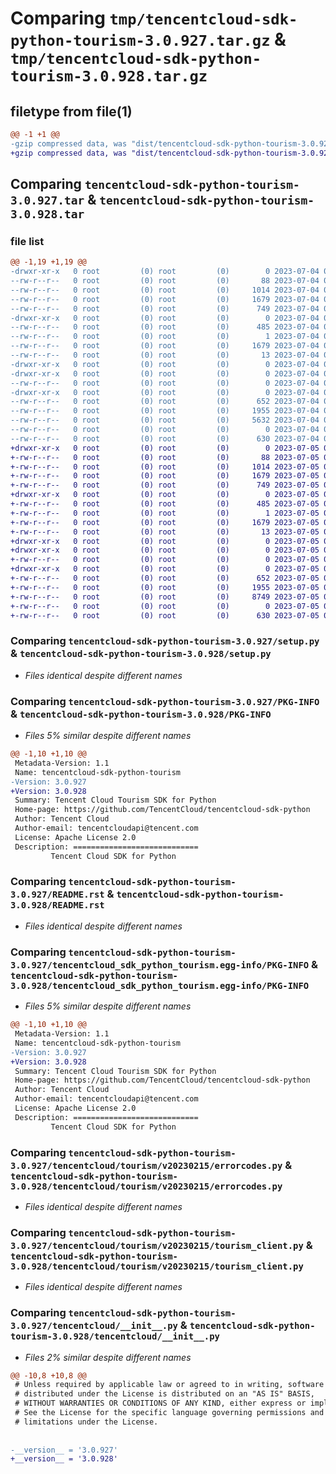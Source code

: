 # Comparing `tmp/tencentcloud-sdk-python-tourism-3.0.927.tar.gz` & `tmp/tencentcloud-sdk-python-tourism-3.0.928.tar.gz`

## filetype from file(1)

```diff
@@ -1 +1 @@
-gzip compressed data, was "dist/tencentcloud-sdk-python-tourism-3.0.927.tar", last modified: Tue Jul  4 00:32:34 2023, max compression
+gzip compressed data, was "dist/tencentcloud-sdk-python-tourism-3.0.928.tar", last modified: Wed Jul  5 00:36:24 2023, max compression
```

## Comparing `tencentcloud-sdk-python-tourism-3.0.927.tar` & `tencentcloud-sdk-python-tourism-3.0.928.tar`

### file list

```diff
@@ -1,19 +1,19 @@
-drwxr-xr-x   0 root         (0) root         (0)        0 2023-07-04 00:32:34.000000 tencentcloud-sdk-python-tourism-3.0.927/
--rw-r--r--   0 root         (0) root         (0)       88 2023-07-04 00:32:34.000000 tencentcloud-sdk-python-tourism-3.0.927/setup.cfg
--rw-r--r--   0 root         (0) root         (0)     1014 2023-07-04 00:32:34.000000 tencentcloud-sdk-python-tourism-3.0.927/setup.py
--rw-r--r--   0 root         (0) root         (0)     1679 2023-07-04 00:32:34.000000 tencentcloud-sdk-python-tourism-3.0.927/PKG-INFO
--rw-r--r--   0 root         (0) root         (0)      749 2023-07-04 00:32:34.000000 tencentcloud-sdk-python-tourism-3.0.927/README.rst
-drwxr-xr-x   0 root         (0) root         (0)        0 2023-07-04 00:32:34.000000 tencentcloud-sdk-python-tourism-3.0.927/tencentcloud_sdk_python_tourism.egg-info/
--rw-r--r--   0 root         (0) root         (0)      485 2023-07-04 00:32:34.000000 tencentcloud-sdk-python-tourism-3.0.927/tencentcloud_sdk_python_tourism.egg-info/SOURCES.txt
--rw-r--r--   0 root         (0) root         (0)        1 2023-07-04 00:32:34.000000 tencentcloud-sdk-python-tourism-3.0.927/tencentcloud_sdk_python_tourism.egg-info/dependency_links.txt
--rw-r--r--   0 root         (0) root         (0)     1679 2023-07-04 00:32:34.000000 tencentcloud-sdk-python-tourism-3.0.927/tencentcloud_sdk_python_tourism.egg-info/PKG-INFO
--rw-r--r--   0 root         (0) root         (0)       13 2023-07-04 00:32:34.000000 tencentcloud-sdk-python-tourism-3.0.927/tencentcloud_sdk_python_tourism.egg-info/top_level.txt
-drwxr-xr-x   0 root         (0) root         (0)        0 2023-07-04 00:32:34.000000 tencentcloud-sdk-python-tourism-3.0.927/tencentcloud/
-drwxr-xr-x   0 root         (0) root         (0)        0 2023-07-04 00:32:34.000000 tencentcloud-sdk-python-tourism-3.0.927/tencentcloud/tourism/
--rw-r--r--   0 root         (0) root         (0)        0 2023-07-04 00:32:34.000000 tencentcloud-sdk-python-tourism-3.0.927/tencentcloud/tourism/__init__.py
-drwxr-xr-x   0 root         (0) root         (0)        0 2023-07-04 00:32:34.000000 tencentcloud-sdk-python-tourism-3.0.927/tencentcloud/tourism/v20230215/
--rw-r--r--   0 root         (0) root         (0)      652 2023-07-04 00:32:34.000000 tencentcloud-sdk-python-tourism-3.0.927/tencentcloud/tourism/v20230215/errorcodes.py
--rw-r--r--   0 root         (0) root         (0)     1955 2023-07-04 00:32:34.000000 tencentcloud-sdk-python-tourism-3.0.927/tencentcloud/tourism/v20230215/tourism_client.py
--rw-r--r--   0 root         (0) root         (0)     5632 2023-07-04 00:32:34.000000 tencentcloud-sdk-python-tourism-3.0.927/tencentcloud/tourism/v20230215/models.py
--rw-r--r--   0 root         (0) root         (0)        0 2023-07-04 00:32:34.000000 tencentcloud-sdk-python-tourism-3.0.927/tencentcloud/tourism/v20230215/__init__.py
--rw-r--r--   0 root         (0) root         (0)      630 2023-07-04 00:32:34.000000 tencentcloud-sdk-python-tourism-3.0.927/tencentcloud/__init__.py
+drwxr-xr-x   0 root         (0) root         (0)        0 2023-07-05 00:36:24.000000 tencentcloud-sdk-python-tourism-3.0.928/
+-rw-r--r--   0 root         (0) root         (0)       88 2023-07-05 00:36:24.000000 tencentcloud-sdk-python-tourism-3.0.928/setup.cfg
+-rw-r--r--   0 root         (0) root         (0)     1014 2023-07-05 00:36:24.000000 tencentcloud-sdk-python-tourism-3.0.928/setup.py
+-rw-r--r--   0 root         (0) root         (0)     1679 2023-07-05 00:36:24.000000 tencentcloud-sdk-python-tourism-3.0.928/PKG-INFO
+-rw-r--r--   0 root         (0) root         (0)      749 2023-07-05 00:36:24.000000 tencentcloud-sdk-python-tourism-3.0.928/README.rst
+drwxr-xr-x   0 root         (0) root         (0)        0 2023-07-05 00:36:24.000000 tencentcloud-sdk-python-tourism-3.0.928/tencentcloud_sdk_python_tourism.egg-info/
+-rw-r--r--   0 root         (0) root         (0)      485 2023-07-05 00:36:24.000000 tencentcloud-sdk-python-tourism-3.0.928/tencentcloud_sdk_python_tourism.egg-info/SOURCES.txt
+-rw-r--r--   0 root         (0) root         (0)        1 2023-07-05 00:36:24.000000 tencentcloud-sdk-python-tourism-3.0.928/tencentcloud_sdk_python_tourism.egg-info/dependency_links.txt
+-rw-r--r--   0 root         (0) root         (0)     1679 2023-07-05 00:36:24.000000 tencentcloud-sdk-python-tourism-3.0.928/tencentcloud_sdk_python_tourism.egg-info/PKG-INFO
+-rw-r--r--   0 root         (0) root         (0)       13 2023-07-05 00:36:24.000000 tencentcloud-sdk-python-tourism-3.0.928/tencentcloud_sdk_python_tourism.egg-info/top_level.txt
+drwxr-xr-x   0 root         (0) root         (0)        0 2023-07-05 00:36:24.000000 tencentcloud-sdk-python-tourism-3.0.928/tencentcloud/
+drwxr-xr-x   0 root         (0) root         (0)        0 2023-07-05 00:36:24.000000 tencentcloud-sdk-python-tourism-3.0.928/tencentcloud/tourism/
+-rw-r--r--   0 root         (0) root         (0)        0 2023-07-05 00:36:24.000000 tencentcloud-sdk-python-tourism-3.0.928/tencentcloud/tourism/__init__.py
+drwxr-xr-x   0 root         (0) root         (0)        0 2023-07-05 00:36:24.000000 tencentcloud-sdk-python-tourism-3.0.928/tencentcloud/tourism/v20230215/
+-rw-r--r--   0 root         (0) root         (0)      652 2023-07-05 00:36:24.000000 tencentcloud-sdk-python-tourism-3.0.928/tencentcloud/tourism/v20230215/errorcodes.py
+-rw-r--r--   0 root         (0) root         (0)     1955 2023-07-05 00:36:24.000000 tencentcloud-sdk-python-tourism-3.0.928/tencentcloud/tourism/v20230215/tourism_client.py
+-rw-r--r--   0 root         (0) root         (0)     8749 2023-07-05 00:36:24.000000 tencentcloud-sdk-python-tourism-3.0.928/tencentcloud/tourism/v20230215/models.py
+-rw-r--r--   0 root         (0) root         (0)        0 2023-07-05 00:36:24.000000 tencentcloud-sdk-python-tourism-3.0.928/tencentcloud/tourism/v20230215/__init__.py
+-rw-r--r--   0 root         (0) root         (0)      630 2023-07-05 00:36:24.000000 tencentcloud-sdk-python-tourism-3.0.928/tencentcloud/__init__.py
```

### Comparing `tencentcloud-sdk-python-tourism-3.0.927/setup.py` & `tencentcloud-sdk-python-tourism-3.0.928/setup.py`

 * *Files identical despite different names*

### Comparing `tencentcloud-sdk-python-tourism-3.0.927/PKG-INFO` & `tencentcloud-sdk-python-tourism-3.0.928/PKG-INFO`

 * *Files 5% similar despite different names*

```diff
@@ -1,10 +1,10 @@
 Metadata-Version: 1.1
 Name: tencentcloud-sdk-python-tourism
-Version: 3.0.927
+Version: 3.0.928
 Summary: Tencent Cloud Tourism SDK for Python
 Home-page: https://github.com/TencentCloud/tencentcloud-sdk-python
 Author: Tencent Cloud
 Author-email: tencentcloudapi@tencent.com
 License: Apache License 2.0
 Description: ============================
         Tencent Cloud SDK for Python
```

### Comparing `tencentcloud-sdk-python-tourism-3.0.927/README.rst` & `tencentcloud-sdk-python-tourism-3.0.928/README.rst`

 * *Files identical despite different names*

### Comparing `tencentcloud-sdk-python-tourism-3.0.927/tencentcloud_sdk_python_tourism.egg-info/PKG-INFO` & `tencentcloud-sdk-python-tourism-3.0.928/tencentcloud_sdk_python_tourism.egg-info/PKG-INFO`

 * *Files 5% similar despite different names*

```diff
@@ -1,10 +1,10 @@
 Metadata-Version: 1.1
 Name: tencentcloud-sdk-python-tourism
-Version: 3.0.927
+Version: 3.0.928
 Summary: Tencent Cloud Tourism SDK for Python
 Home-page: https://github.com/TencentCloud/tencentcloud-sdk-python
 Author: Tencent Cloud
 Author-email: tencentcloudapi@tencent.com
 License: Apache License 2.0
 Description: ============================
         Tencent Cloud SDK for Python
```

### Comparing `tencentcloud-sdk-python-tourism-3.0.927/tencentcloud/tourism/v20230215/errorcodes.py` & `tencentcloud-sdk-python-tourism-3.0.928/tencentcloud/tourism/v20230215/errorcodes.py`

 * *Files identical despite different names*

### Comparing `tencentcloud-sdk-python-tourism-3.0.927/tencentcloud/tourism/v20230215/tourism_client.py` & `tencentcloud-sdk-python-tourism-3.0.928/tencentcloud/tourism/v20230215/tourism_client.py`

 * *Files identical despite different names*

### Comparing `tencentcloud-sdk-python-tourism-3.0.927/tencentcloud/__init__.py` & `tencentcloud-sdk-python-tourism-3.0.928/tencentcloud/__init__.py`

 * *Files 2% similar despite different names*

```diff
@@ -10,8 +10,8 @@
 # Unless required by applicable law or agreed to in writing, software
 # distributed under the License is distributed on an "AS IS" BASIS,
 # WITHOUT WARRANTIES OR CONDITIONS OF ANY KIND, either express or implied.
 # See the License for the specific language governing permissions and
 # limitations under the License.
 
 
-__version__ = '3.0.927'
+__version__ = '3.0.928'
```

